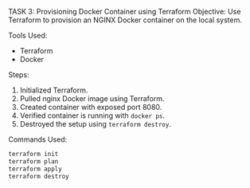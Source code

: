TASK 3: Provisioning Docker Container using Terraform
Objective:
Use Terraform to provision an NGINX Docker container on the local system.

Tools Used:
- Terraform
- Docker

Steps:
1. Initialized Terraform.
2. Pulled nginx Docker image using Terraform.
3. Created container with exposed port 8080.
4. Verified container is running with `docker ps`.
5. Destroyed the setup using `terraform destroy`.

 Commands Used:
```bash
terraform init
terraform plan
terraform apply
terraform destroy

